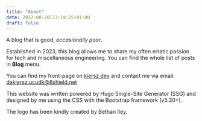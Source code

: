 ```yaml
---
title: "About"
date: 2022-08-20T13:19:25+01:00
draft: false
---
```


A blog that is good, _occasionally poor_.

Established in 2023, this blog allows me to share my often erratic passion for tech and miscellaneous engineering. You can find the whole list of posts in **Blog** menu.

You can find my front-page on [kiersz.dev](https://kiersz.dev/) and contact me via email: [dakiersz.ucudk@8shield.net](mailto:dakiersz.ucudk@8shield.net)

This website was written powered by Hugo Single-Site Generator (SSG) and designed by me using the CSS with the Bootstrap framework (v5.30+). 

The logo has been kindly created by Bethan Iley.
